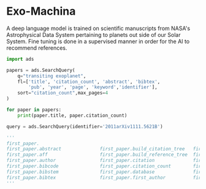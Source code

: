 # Exo-Machina
A deep language model is trained on scientific manuscripts from NASA's Astrophysical Data System pertaining to planets out side of our Solar System. Fine tuning is done in a supervised manner in order for the AI to recommend references.

```python
import ads

papers = ads.SearchQuery(
    q="transiting exoplanet", 
    fl=['title', 'citation_count', 'abstract', 'bibtex', 
        'pub', 'year', 'page', 'keyword','identifier'],
    sort="citation_count",max_pages=4
)

for paper in papers:
    print(paper.title, paper.citation_count)

query = ads.SearchQuery(identifier='2011arXiv1111.5621B')

'''
first_paper.
first_paper.abstract              first_paper.build_citation_tree   first_paper.first_author_norm     first_paper.keys                  first_paper.pubdate
first_paper.aff                   first_paper.build_reference_tree  first_paper.id                    first_paper.keyword               first_paper.read_count
first_paper.author                first_paper.citation              first_paper.identifier            first_paper.metrics               first_paper.reference
first_paper.bibcode               first_paper.citation_count        first_paper.issue                 first_paper.page                  first_paper.title
first_paper.bibstem               first_paper.database              first_paper.items                 first_paper.property              first_paper.volume
first_paper.bibtex                first_paper.first_author          first_paper.iteritems             first_paper.pub                   first_paper.year
'''
```
